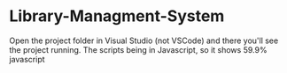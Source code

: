 # Library-Managment-System
Open the project folder in Visual Studio (not VSCode) and there you'll see the project running.
The scripts being in Javascript, so it shows 59.9% javascript
